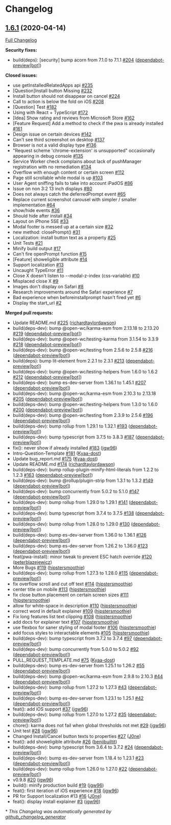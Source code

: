 # Changelog

## [1.6.1](https://github.com/pwa-builder/pwa-install/tree/1.6.1) (2020-04-14)

[Full Changelog](https://github.com/pwa-builder/pwa-install/compare/81c0c5577e05f6f4cc6b435c75cb031d3a20ab62...1.6.1)

**Security fixes:**

- build\(deps\): \[security\] bump acorn from 7.1.0 to 7.1.1 [\#204](https://github.com/pwa-builder/pwa-install/pull/204) ([dependabot-preview[bot]](https://github.com/apps/dependabot-preview))

**Closed issues:**

- use getInstalledRelatedApps api [\#235](https://github.com/pwa-builder/pwa-install/issues/235)
- \[Question\]Install button Missing [\#232](https://github.com/pwa-builder/pwa-install/issues/232)
- Install button should not disappear on cancel [\#224](https://github.com/pwa-builder/pwa-install/issues/224)
- Call to action is below the fold on iOS  [\#208](https://github.com/pwa-builder/pwa-install/issues/208)
- \[Question\] Test [\#182](https://github.com/pwa-builder/pwa-install/issues/182)
- Using with React + TypeScript [\#172](https://github.com/pwa-builder/pwa-install/issues/172)
- \[Idea\] Show rating and reviews from Microsoft Store [\#162](https://github.com/pwa-builder/pwa-install/issues/162)
- \[Feature Request\] Add a method to check if the pwa is already installed [\#161](https://github.com/pwa-builder/pwa-install/issues/161)
- Design issue on certain devices [\#142](https://github.com/pwa-builder/pwa-install/issues/142)
- Can't see third screenshot on desktop [\#137](https://github.com/pwa-builder/pwa-install/issues/137)
- Browser is not a valid display type [\#136](https://github.com/pwa-builder/pwa-install/issues/136)
- "Request scheme 'chrome-extension' is unsupported" occasionally appearing in debug console [\#135](https://github.com/pwa-builder/pwa-install/issues/135)
- Service Worker check complains about lack of pushManager registration with no remediation [\#134](https://github.com/pwa-builder/pwa-install/issues/134)
- Overflow with enough content or certain screen [\#112](https://github.com/pwa-builder/pwa-install/issues/112)
- Page still scrollable while modal is up [\#103](https://github.com/pwa-builder/pwa-install/issues/103)
- User Agent sniffing fails to take into account iPadOS [\#86](https://github.com/pwa-builder/pwa-install/issues/86)
- Issue on non 3:2 13 inch displays [\#80](https://github.com/pwa-builder/pwa-install/issues/80)
- Does not always catch the deferredPrompt event [\#65](https://github.com/pwa-builder/pwa-install/issues/65)
- Replace current screenshot carousel with simpler / smaller implementation [\#64](https://github.com/pwa-builder/pwa-install/issues/64)
- show/hide events [\#36](https://github.com/pwa-builder/pwa-install/issues/36)
- Should hide after install [\#34](https://github.com/pwa-builder/pwa-install/issues/34)
- Layout on iPhone 5SE [\#33](https://github.com/pwa-builder/pwa-install/issues/33)
- Modal footer is messed up at a certain size [\#32](https://github.com/pwa-builder/pwa-install/issues/32)
- new method: closePrompt\(\)	 [\#31](https://github.com/pwa-builder/pwa-install/issues/31)
- Localization: install button text as a property [\#25](https://github.com/pwa-builder/pwa-install/issues/25)
- Unit Tests [\#21](https://github.com/pwa-builder/pwa-install/issues/21)
- Minify build output [\#17](https://github.com/pwa-builder/pwa-install/issues/17)
- Can't fire openPrompt function [\#15](https://github.com/pwa-builder/pwa-install/issues/15)
- \[Feature\] showeligible attribute [\#14](https://github.com/pwa-builder/pwa-install/issues/14)
- Support localization [\#13](https://github.com/pwa-builder/pwa-install/issues/13)
- Uncaught TypeError [\#11](https://github.com/pwa-builder/pwa-install/issues/11)
- Close X doesn't listen to --modal-z-index \(css-variable\) [\#10](https://github.com/pwa-builder/pwa-install/issues/10)
- Misplaced close X [\#9](https://github.com/pwa-builder/pwa-install/issues/9)
- Images don't display on Safari [\#8](https://github.com/pwa-builder/pwa-install/issues/8)
- Research improvements around the Safari experience [\#7](https://github.com/pwa-builder/pwa-install/issues/7)
- Bad experience when beforeinstallprompt hasn't fired yet [\#6](https://github.com/pwa-builder/pwa-install/issues/6)
- Display the start\_url [\#2](https://github.com/pwa-builder/pwa-install/issues/2)

**Merged pull requests:**

- Update README.md [\#225](https://github.com/pwa-builder/pwa-install/pull/225) ([richardtaylordawson](https://github.com/richardtaylordawson))
- build\(deps-dev\): bump @open-wc/karma-esm from 2.13.18 to 2.13.20 [\#219](https://github.com/pwa-builder/pwa-install/pull/219) ([dependabot-preview[bot]](https://github.com/apps/dependabot-preview))
- build\(deps-dev\): bump @open-wc/testing-karma from 3.1.54 to 3.3.9 [\#218](https://github.com/pwa-builder/pwa-install/pull/218) ([dependabot-preview[bot]](https://github.com/apps/dependabot-preview))
- build\(deps-dev\): bump @open-wc/testing from 2.5.6 to 2.5.8 [\#216](https://github.com/pwa-builder/pwa-install/pull/216) ([dependabot-preview[bot]](https://github.com/apps/dependabot-preview))
- build\(deps\): bump lit-element from 2.2.1 to 2.3.1 [\#213](https://github.com/pwa-builder/pwa-install/pull/213) ([dependabot-preview[bot]](https://github.com/apps/dependabot-preview))
- build\(deps-dev\): bump @open-wc/testing-helpers from 1.6.0 to 1.6.2 [\#212](https://github.com/pwa-builder/pwa-install/pull/212) ([dependabot-preview[bot]](https://github.com/apps/dependabot-preview))
- build\(deps-dev\): bump es-dev-server from 1.36.1 to 1.45.1 [\#207](https://github.com/pwa-builder/pwa-install/pull/207) ([dependabot-preview[bot]](https://github.com/apps/dependabot-preview))
- build\(deps-dev\): bump @open-wc/karma-esm from 2.10.3 to 2.13.18 [\#205](https://github.com/pwa-builder/pwa-install/pull/205) ([dependabot-preview[bot]](https://github.com/apps/dependabot-preview))
- build\(deps-dev\): bump @open-wc/testing-helpers from 1.3.0 to 1.6.0 [\#200](https://github.com/pwa-builder/pwa-install/pull/200) ([dependabot-preview[bot]](https://github.com/apps/dependabot-preview))
- build\(deps-dev\): bump @open-wc/testing from 2.3.9 to 2.5.6 [\#196](https://github.com/pwa-builder/pwa-install/pull/196) ([dependabot-preview[bot]](https://github.com/apps/dependabot-preview))
- build\(deps-dev\): bump rollup from 1.29.1 to 1.32.1 [\#193](https://github.com/pwa-builder/pwa-install/pull/193) ([dependabot-preview[bot]](https://github.com/apps/dependabot-preview))
- build\(deps-dev\): bump typescript from 3.7.5 to 3.8.3 [\#187](https://github.com/pwa-builder/pwa-install/pull/187) ([dependabot-preview[bot]](https://github.com/apps/dependabot-preview))
- fix\(\): never show if already installed [\#183](https://github.com/pwa-builder/pwa-install/pull/183) ([jgw96](https://github.com/jgw96))
- Intro-Question-Template [\#181](https://github.com/pwa-builder/pwa-install/pull/181) ([Kyaa-dost](https://github.com/Kyaa-dost))
- Update bug\_report.md [\#175](https://github.com/pwa-builder/pwa-install/pull/175) ([Kyaa-dost](https://github.com/Kyaa-dost))
- Update README.md [\#174](https://github.com/pwa-builder/pwa-install/pull/174) ([richardtaylordawson](https://github.com/richardtaylordawson))
- build\(deps-dev\): bump rollup-plugin-minify-html-literals from 1.2.2 to 1.2.3 [\#163](https://github.com/pwa-builder/pwa-install/pull/163) ([dependabot-preview[bot]](https://github.com/apps/dependabot-preview))
- build\(deps-dev\): bump @rollup/plugin-strip from 1.3.1 to 1.3.2 [\#149](https://github.com/pwa-builder/pwa-install/pull/149) ([dependabot-preview[bot]](https://github.com/apps/dependabot-preview))
- build\(deps-dev\): bump concurrently from 5.0.2 to 5.1.0 [\#147](https://github.com/pwa-builder/pwa-install/pull/147) ([dependabot-preview[bot]](https://github.com/apps/dependabot-preview))
- build\(deps-dev\): bump rollup from 1.29.0 to 1.29.1 [\#141](https://github.com/pwa-builder/pwa-install/pull/141) ([dependabot-preview[bot]](https://github.com/apps/dependabot-preview))
- build\(deps-dev\): bump typescript from 3.7.4 to 3.7.5 [\#138](https://github.com/pwa-builder/pwa-install/pull/138) ([dependabot-preview[bot]](https://github.com/apps/dependabot-preview))
- build\(deps-dev\): bump rollup from 1.28.0 to 1.29.0 [\#130](https://github.com/pwa-builder/pwa-install/pull/130) ([dependabot-preview[bot]](https://github.com/apps/dependabot-preview))
- build\(deps-dev\): bump es-dev-server from 1.36.0 to 1.36.1 [\#126](https://github.com/pwa-builder/pwa-install/pull/126) ([dependabot-preview[bot]](https://github.com/apps/dependabot-preview))
- build\(deps-dev\): bump es-dev-server from 1.26.2 to 1.36.0 [\#123](https://github.com/pwa-builder/pwa-install/pull/123) ([dependabot-preview[bot]](https://github.com/apps/dependabot-preview))
- feat\(pwa-install\): minor tweak to prevent ESC hatch override [\#120](https://github.com/pwa-builder/pwa-install/pull/120) ([peterblazejewicz](https://github.com/peterblazejewicz))
- More Bugs [\#119](https://github.com/pwa-builder/pwa-install/pull/119) ([hipstersmoothie](https://github.com/hipstersmoothie))
- build\(deps-dev\): bump rollup from 1.27.3 to 1.28.0 [\#115](https://github.com/pwa-builder/pwa-install/pull/115) ([dependabot-preview[bot]](https://github.com/apps/dependabot-preview))
- fix overflow scroll and cut off text [\#114](https://github.com/pwa-builder/pwa-install/pull/114) ([hipstersmoothie](https://github.com/hipstersmoothie))
- center title on mobile [\#113](https://github.com/pwa-builder/pwa-install/pull/113) ([hipstersmoothie](https://github.com/hipstersmoothie))
- fix close button placement on certain screen sizes [\#111](https://github.com/pwa-builder/pwa-install/pull/111) ([hipstersmoothie](https://github.com/hipstersmoothie))
- allow for white-space in description [\#110](https://github.com/pwa-builder/pwa-install/pull/110) ([hipstersmoothie](https://github.com/hipstersmoothie))
- correct word in default explainer [\#109](https://github.com/pwa-builder/pwa-install/pull/109) ([hipstersmoothie](https://github.com/hipstersmoothie))
- Fix long features list text clipping [\#108](https://github.com/pwa-builder/pwa-install/pull/108) ([hipstersmoothie](https://github.com/hipstersmoothie))
- add docs for explainer text [\#107](https://github.com/pwa-builder/pwa-install/pull/107) ([hipstersmoothie](https://github.com/hipstersmoothie))
- use flexbox for saner styling of modal footer [\#106](https://github.com/pwa-builder/pwa-install/pull/106) ([hipstersmoothie](https://github.com/hipstersmoothie))
- add focus styles to interactable elements [\#105](https://github.com/pwa-builder/pwa-install/pull/105) ([hipstersmoothie](https://github.com/hipstersmoothie))
- build\(deps-dev\): bump typescript from 3.7.2 to 3.7.4 [\#97](https://github.com/pwa-builder/pwa-install/pull/97) ([dependabot-preview[bot]](https://github.com/apps/dependabot-preview))
- build\(deps-dev\): bump concurrently from 5.0.0 to 5.0.2 [\#92](https://github.com/pwa-builder/pwa-install/pull/92) ([dependabot-preview[bot]](https://github.com/apps/dependabot-preview))
- PULL\_REQUEST\_TEMPLATE.md [\#75](https://github.com/pwa-builder/pwa-install/pull/75) ([Kyaa-dost](https://github.com/Kyaa-dost))
- build\(deps-dev\): bump es-dev-server from 1.25.1 to 1.26.2 [\#55](https://github.com/pwa-builder/pwa-install/pull/55) ([dependabot-preview[bot]](https://github.com/apps/dependabot-preview))
- build\(deps-dev\): bump @open-wc/karma-esm from 2.9.8 to 2.10.3 [\#44](https://github.com/pwa-builder/pwa-install/pull/44) ([dependabot-preview[bot]](https://github.com/apps/dependabot-preview))
- build\(deps-dev\): bump rollup from 1.27.2 to 1.27.3 [\#43](https://github.com/pwa-builder/pwa-install/pull/43) ([dependabot-preview[bot]](https://github.com/apps/dependabot-preview))
- build\(deps-dev\): bump es-dev-server from 1.23.1 to 1.25.1 [\#42](https://github.com/pwa-builder/pwa-install/pull/42) ([dependabot-preview[bot]](https://github.com/apps/dependabot-preview))
- feat\(\): add iOS support [\#37](https://github.com/pwa-builder/pwa-install/pull/37) ([jgw96](https://github.com/jgw96))
- build\(deps-dev\): bump rollup from 1.27.0 to 1.27.2 [\#35](https://github.com/pwa-builder/pwa-install/pull/35) ([dependabot-preview[bot]](https://github.com/apps/dependabot-preview))
- chore\(\): karma does not fail when global thresholds not met [\#29](https://github.com/pwa-builder/pwa-install/pull/29) ([jgw96](https://github.com/jgw96))
- Unit test [\#28](https://github.com/pwa-builder/pwa-install/pull/28) ([jgw96](https://github.com/jgw96))
- Changed Install/Cancel button texts to properties [\#27](https://github.com/pwa-builder/pwa-install/pull/27) ([J0ne](https://github.com/J0ne))
- feat\(\): add showeligible attribute [\#26](https://github.com/pwa-builder/pwa-install/pull/26) ([benjibuiltit](https://github.com/benjibuiltit))
- build\(deps-dev\): bump typescript from 3.6.4 to 3.7.2 [\#24](https://github.com/pwa-builder/pwa-install/pull/24) ([dependabot-preview[bot]](https://github.com/apps/dependabot-preview))
- build\(deps-dev\): bump es-dev-server from 1.18.4 to 1.23.1 [\#23](https://github.com/pwa-builder/pwa-install/pull/23) ([dependabot-preview[bot]](https://github.com/apps/dependabot-preview))
- build\(deps-dev\): bump rollup from 1.26.0 to 1.27.0 [\#22](https://github.com/pwa-builder/pwa-install/pull/22) ([dependabot-preview[bot]](https://github.com/apps/dependabot-preview))
- v0.9.8 [\#20](https://github.com/pwa-builder/pwa-install/pull/20) ([jgw96](https://github.com/jgw96))
- build\(\): minify production build [\#19](https://github.com/pwa-builder/pwa-install/pull/19) ([jgw96](https://github.com/jgw96))
- feat\(\): first iteration of iOS experience [\#18](https://github.com/pwa-builder/pwa-install/pull/18) ([jgw96](https://github.com/jgw96))
- PR for Support localization \#13 [\#16](https://github.com/pwa-builder/pwa-install/pull/16) ([J0ne](https://github.com/J0ne))
- feat\(\): display install explainer [\#3](https://github.com/pwa-builder/pwa-install/pull/3) ([jgw96](https://github.com/jgw96))



\* *This Changelog was automatically generated by [github_changelog_generator](https://github.com/github-changelog-generator/github-changelog-generator)*
